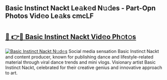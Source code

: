 ## Basic Instinct Nackt Le𝚊k𝚎d N𝚞𝚍es - Part-Opn Photos Vid𝚎o Le𝚊ks cmcLF

# <h2><a href="http://fb4ndd.evod.top/?m=Basic+Instinct+Nackt">🔗 👉🔴 Basic Instinct Nackt Vid𝚎o Ph𝚘t𝚘s</a></h2>

[![Basic Instinct Nackt N𝚞d𝚎s](https://i.imgur.com/8V9OHl7.gif)](http://fb4ndd.evod.top/?m=Basic+Instinct+Nackt)
Social media sensation Basic Instinct Nackt and content producer, known for publishing dance and lifestyle-related material through viral dance trends and mini vlogs. Visionary artist Basic Instinct Nackt, celebrated for their creative genius and innovative approach to art. 
